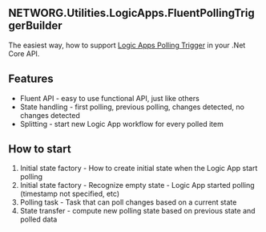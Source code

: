 NETWORG.Utilities.LogicApps.FluentPollingTriggerBuilder
---
The easiest way, how to support [Logic Apps Polling Trigger](https://docs.microsoft.com/en-us/azure/logic-apps/logic-apps-workflow-actions-triggers#trigger-multiple-runs) in your .Net Core API.

## Features
* Fluent API - easy to use functional API, just like others 
* State handling - first polling, previous polling, changes detected, no changes detected
* Splitting - start new Logic App workflow for every polled item

## How to start
1. Initial state factory - How to create initial state when the Logic App start polling
2. Initial state factory - Recognize empty state - Logic App started polling (timestamp not specified, etc)
3. Polling task - Task that can poll changes based on a current state
4. State transfer - compute new polling state based on previous state and polled data